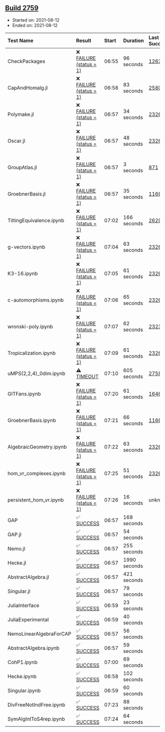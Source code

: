 ## [Build 2759](https://oscarci.mathematik.uni-kl.de/job/oscar-stable/2759/)

* Started on: 2021-08-12
* Ended on: 2021-08-12

| Test Name    | Result | Start | Duration | Last Success | First Failure |
|:-------------|:-------|:------|:---------|:-------------|:--------------|
| CheckPackages | ❌ [FAILURE (status = 1)](https://oscarci.mathematik.uni-kl.de/job/oscar-stable/2759/artifact/logs/build-2759/CheckPackages.log) | 06:55 | 96 seconds | [1263](https://oscarci.mathematik.uni-kl.de/job/oscar-stable/1263/) | [1264](https://oscarci.mathematik.uni-kl.de/job/oscar-stable/1264/) |
| CapAndHomalg.jl | ❌ [FAILURE (status = 1)](https://oscarci.mathematik.uni-kl.de/job/oscar-stable/2759/artifact/logs/build-2759/CapAndHomalg.jl.log) | 06:58 | 83 seconds | [2580](https://oscarci.mathematik.uni-kl.de/job/oscar-stable/2580/) | [2581](https://oscarci.mathematik.uni-kl.de/job/oscar-stable/2581/) |
| Polymake.jl | ❌ [FAILURE (status = 1)](https://oscarci.mathematik.uni-kl.de/job/oscar-stable/2759/artifact/logs/build-2759/Polymake.jl.log) | 06:57 | 34 seconds | [2326](https://oscarci.mathematik.uni-kl.de/job/oscar-stable/2326/) | [2327](https://oscarci.mathematik.uni-kl.de/job/oscar-stable/2327/) |
| Oscar.jl | ❌ [FAILURE (status = 1)](https://oscarci.mathematik.uni-kl.de/job/oscar-stable/2759/artifact/logs/build-2759/Oscar.jl.log) | 06:57 | 48 seconds | [2326](https://oscarci.mathematik.uni-kl.de/job/oscar-stable/2326/) | [2327](https://oscarci.mathematik.uni-kl.de/job/oscar-stable/2327/) |
| GroupAtlas.jl | ❌ [FAILURE (status = 1)](https://oscarci.mathematik.uni-kl.de/job/oscar-stable/2759/artifact/logs/build-2759/GroupAtlas.jl.log) | 06:57 | 3 seconds | [871](https://oscarci.mathematik.uni-kl.de/job/oscar-stable/871/) | [872](https://oscarci.mathematik.uni-kl.de/job/oscar-stable/872/) |
| GroebnerBasis.jl | ❌ [FAILURE (status = 1)](https://oscarci.mathematik.uni-kl.de/job/oscar-stable/2759/artifact/logs/build-2759/GroebnerBasis.jl.log) | 06:57 | 35 seconds | [1168](https://oscarci.mathematik.uni-kl.de/job/oscar-stable/1168/) | [1169](https://oscarci.mathematik.uni-kl.de/job/oscar-stable/1169/) |
| TiltingEquivalence.ipynb | ❌ [FAILURE (status = 1)](https://oscarci.mathematik.uni-kl.de/job/oscar-stable/2759/artifact/logs/build-2759/TiltingEquivalence.ipynb.log) | 07:02 | 166 seconds | [2629](https://oscarci.mathematik.uni-kl.de/job/oscar-stable/2629/) | [2630](https://oscarci.mathematik.uni-kl.de/job/oscar-stable/2630/) |
| g-vectors.ipynb | ❌ [FAILURE (status = 1)](https://oscarci.mathematik.uni-kl.de/job/oscar-stable/2759/artifact/logs/build-2759/g-vectors.ipynb.log) | 07:04 | 63 seconds | [2326](https://oscarci.mathematik.uni-kl.de/job/oscar-stable/2326/) | [2327](https://oscarci.mathematik.uni-kl.de/job/oscar-stable/2327/) |
| K3-16.ipynb | ❌ [FAILURE (status = 1)](https://oscarci.mathematik.uni-kl.de/job/oscar-stable/2759/artifact/logs/build-2759/K3-16.ipynb.log) | 07:05 | 61 seconds | [2326](https://oscarci.mathematik.uni-kl.de/job/oscar-stable/2326/) | [2327](https://oscarci.mathematik.uni-kl.de/job/oscar-stable/2327/) |
| c-automorphisms.ipynb | ❌ [FAILURE (status = 1)](https://oscarci.mathematik.uni-kl.de/job/oscar-stable/2759/artifact/logs/build-2759/c-automorphisms.ipynb.log) | 07:06 | 65 seconds | [2326](https://oscarci.mathematik.uni-kl.de/job/oscar-stable/2326/) | [2327](https://oscarci.mathematik.uni-kl.de/job/oscar-stable/2327/) |
| wronski-poly.ipynb | ❌ [FAILURE (status = 1)](https://oscarci.mathematik.uni-kl.de/job/oscar-stable/2759/artifact/logs/build-2759/wronski-poly.ipynb.log) | 07:07 | 62 seconds | [2323](https://oscarci.mathematik.uni-kl.de/job/oscar-stable/2323/) | [2324](https://oscarci.mathematik.uni-kl.de/job/oscar-stable/2324/) |
| Tropicalization.ipynb | ❌ [FAILURE (status = 1)](https://oscarci.mathematik.uni-kl.de/job/oscar-stable/2759/artifact/logs/build-2759/Tropicalization.ipynb.log) | 07:09 | 61 seconds | [2326](https://oscarci.mathematik.uni-kl.de/job/oscar-stable/2326/) | [2327](https://oscarci.mathematik.uni-kl.de/job/oscar-stable/2327/) |
| uMPS(2,2,4)_0dim.ipynb | ⚠ [TIMEOUT](https://oscarci.mathematik.uni-kl.de/job/oscar-stable/2759/artifact/logs/build-2759/uMPS-2-2-4-_0dim.ipynb.log) | 07:10 | 605 seconds | [2758](https://oscarci.mathematik.uni-kl.de/job/oscar-stable/2758/) | [2759](https://oscarci.mathematik.uni-kl.de/job/oscar-stable/2759/) |
| GITFans.ipynb | ❌ [FAILURE (status = 1)](https://oscarci.mathematik.uni-kl.de/job/oscar-stable/2759/artifact/logs/build-2759/GITFans.ipynb.log) | 07:20 | 61 seconds | [1646](https://oscarci.mathematik.uni-kl.de/job/oscar-stable/1646/) | [1647](https://oscarci.mathematik.uni-kl.de/job/oscar-stable/1647/) |
| GroebnerBasis.ipynb | ❌ [FAILURE (status = 1)](https://oscarci.mathematik.uni-kl.de/job/oscar-stable/2759/artifact/logs/build-2759/GroebnerBasis.ipynb.log) | 07:21 | 66 seconds | [1168](https://oscarci.mathematik.uni-kl.de/job/oscar-stable/1168/) | [1169](https://oscarci.mathematik.uni-kl.de/job/oscar-stable/1169/) |
| AlgebraicGeometry.ipynb | ❌ [FAILURE (status = 1)](https://oscarci.mathematik.uni-kl.de/job/oscar-stable/2759/artifact/logs/build-2759/AlgebraicGeometry.ipynb.log) | 07:22 | 63 seconds | [2326](https://oscarci.mathematik.uni-kl.de/job/oscar-stable/2326/) | [2327](https://oscarci.mathematik.uni-kl.de/job/oscar-stable/2327/) |
| hom_vr_complexes.ipynb | ❌ [FAILURE (status = 1)](https://oscarci.mathematik.uni-kl.de/job/oscar-stable/2759/artifact/logs/build-2759/hom_vr_complexes.ipynb.log) | 07:25 | 51 seconds | [2326](https://oscarci.mathematik.uni-kl.de/job/oscar-stable/2326/) | [2327](https://oscarci.mathematik.uni-kl.de/job/oscar-stable/2327/) |
| persistent_hom_vr.ipynb | ❌ [FAILURE (status = 1)](https://oscarci.mathematik.uni-kl.de/job/oscar-stable/2759/artifact/logs/build-2759/persistent_hom_vr.ipynb.log) | 07:26 | 16 seconds | unknown | unknown |
| GAP | ✅ [SUCCESS](https://oscarci.mathematik.uni-kl.de/job/oscar-stable/2759/artifact/logs/build-2759/GAP.log) | 06:57 | 168 seconds |  |  |
| GAP.jl | ✅ [SUCCESS](https://oscarci.mathematik.uni-kl.de/job/oscar-stable/2759/artifact/logs/build-2759/GAP.jl.log) | 06:57 | 54 seconds |  |  |
| Nemo.jl | ✅ [SUCCESS](https://oscarci.mathematik.uni-kl.de/job/oscar-stable/2759/artifact/logs/build-2759/Nemo.jl.log) | 06:57 | 255 seconds |  |  |
| Hecke.jl | ✅ [SUCCESS](https://oscarci.mathematik.uni-kl.de/job/oscar-stable/2759/artifact/logs/build-2759/Hecke.jl.log) | 06:57 | 1990 seconds |  |  |
| AbstractAlgebra.jl | ✅ [SUCCESS](https://oscarci.mathematik.uni-kl.de/job/oscar-stable/2759/artifact/logs/build-2759/AbstractAlgebra.jl.log) | 06:57 | 421 seconds |  |  |
| Singular.jl | ✅ [SUCCESS](https://oscarci.mathematik.uni-kl.de/job/oscar-stable/2759/artifact/logs/build-2759/Singular.jl.log) | 06:57 | 79 seconds |  |  |
| JuliaInterface | ✅ [SUCCESS](https://oscarci.mathematik.uni-kl.de/job/oscar-stable/2759/artifact/logs/build-2759/JuliaInterface.log) | 06:59 | 23 seconds |  |  |
| JuliaExperimental | ✅ [SUCCESS](https://oscarci.mathematik.uni-kl.de/job/oscar-stable/2759/artifact/logs/build-2759/JuliaExperimental.log) | 06:59 | 40 seconds |  |  |
| NemoLinearAlgebraForCAP | ✅ [SUCCESS](https://oscarci.mathematik.uni-kl.de/job/oscar-stable/2759/artifact/logs/build-2759/NemoLinearAlgebraForCAP.log) | 06:57 | 56 seconds |  |  |
| AbstractAlgebra.ipynb | ✅ [SUCCESS](https://oscarci.mathematik.uni-kl.de/job/oscar-stable/2759/artifact/logs/build-2759/AbstractAlgebra.ipynb.log) | 06:57 | 59 seconds |  |  |
| CohP1.ipynb | ✅ [SUCCESS](https://oscarci.mathematik.uni-kl.de/job/oscar-stable/2759/artifact/logs/build-2759/CohP1.ipynb.log) | 07:00 | 69 seconds |  |  |
| Hecke.ipynb | ✅ [SUCCESS](https://oscarci.mathematik.uni-kl.de/job/oscar-stable/2759/artifact/logs/build-2759/Hecke.ipynb.log) | 06:58 | 102 seconds |  |  |
| Singular.ipynb | ✅ [SUCCESS](https://oscarci.mathematik.uni-kl.de/job/oscar-stable/2759/artifact/logs/build-2759/Singular.ipynb.log) | 06:59 | 60 seconds |  |  |
| DivFreeNotIndFree.ipynb | ✅ [SUCCESS](https://oscarci.mathematik.uni-kl.de/job/oscar-stable/2759/artifact/logs/build-2759/DivFreeNotIndFree.ipynb.log) | 07:23 | 88 seconds |  |  |
| SymAlgIntToS4rep.ipynb | ✅ [SUCCESS](https://oscarci.mathematik.uni-kl.de/job/oscar-stable/2759/artifact/logs/build-2759/SymAlgIntToS4rep.ipynb.log) | 07:24 | 64 seconds |  |  |
